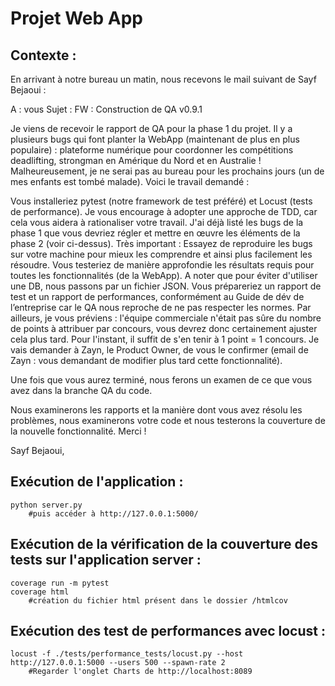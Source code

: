 # Projet Web App

## Contexte : 
En arrivant à notre bureau un matin, nous recevons le mail suivant de Sayf Bejaoui :

A : vous
Sujet : FW : Construction de QA v0.9.1

Je viens de recevoir le rapport de QA pour la phase 1 du projet. Il y a plusieurs bugs qui font planter la WebApp (maintenant de plus en plus populaire) : plateforme numérique pour coordonner les compétitions deadlifting, strongman en Amérique du Nord et en Australie ! Malheureusement, je ne serai pas au bureau pour les prochains jours (un de mes enfants est tombé malade). Voici le travail demandé : 

Vous installeriez pytest (notre framework de test préféré) et Locust (tests de performance). Je vous encourage à adopter une approche de TDD, car cela vous aidera à rationaliser votre travail.
J'ai déjà listé les bugs de la phase 1 que vous devriez régler et mettre en œuvre les éléments de la phase 2 (voir ci-dessus). Très important : Essayez de reproduire les bugs sur votre machine pour mieux les comprendre et ainsi plus facilement les résoudre. 
Vous testeriez de manière approfondie les résultats requis pour toutes les fonctionnalités (de la WebApp). A noter que pour éviter d'utiliser une DB, nous passons par un fichier JSON.
Vous prépareriez un rapport de test et un rapport de performances, conformément au Guide de dév de l’entreprise car le QA nous reproche de ne pas respecter les normes.
Par ailleurs, je vous préviens : l'équipe commerciale n'était pas sûre du nombre de points à attribuer par concours, vous devrez donc certainement ajuster cela plus tard. Pour l'instant, il suffit de s'en tenir à 1 point = 1 concours. Je vais demander à Zayn, le Product Owner, de vous le confirmer (email de Zayn : vous demandant de modifier plus tard cette fonctionnalité). 

Une fois que vous aurez terminé, nous ferons un examen de ce que vous avez dans la branche QA du code. 

Nous examinerons les rapports et la manière dont vous avez résolu les problèmes, nous examinerons votre code et nous testerons la couverture de la nouvelle fonctionnalité. 
Merci ! 

Sayf Bejaoui,


## Exécution de l'application : 
    python server.py 
        #puis accéder à http://127.0.0.1:5000/

## Exécution de la vérification de la couverture des tests sur l'application server : 
    coverage run -m pytest
    coverage html 
        #création du fichier html présent dans le dossier /htmlcov

## Exécution des test de performances avec locust : 
    locust -f ./tests/performance_tests/locust.py --host http://127.0.0.1:5000 --users 500 --spawn-rate 2
        #Regarder l'onglet Charts de http://localhost:8089
